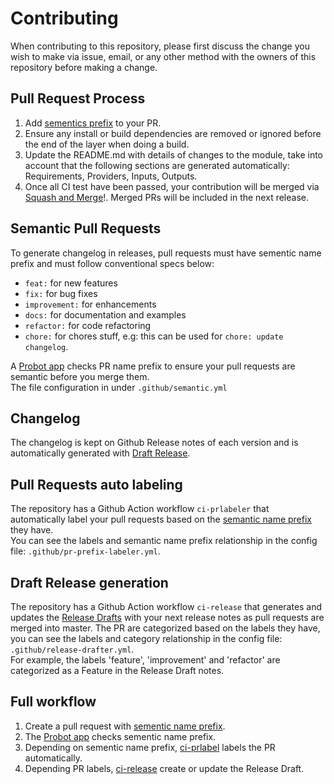 # Contributing

When contributing to this repository, please first discuss the change you wish to make via issue,
email, or any other method with the owners of this repository before making a change.

## Pull Request Process

1.  Add [sementics prefix](#semantic-pull-requests) to your PR.
2.  Ensure any install or build dependencies are removed or ignored before the end of the layer when doing a build.
3.  Update the README.md with details of changes to the module, take into account that the following sections are generated automatically: Requirements, Providers, Inputs, Outputs.
4.  Once all CI test have been passed, your contribution will be merged via [Squash and Merge](https://docs.github.com/en/github/collaborating-with-issues-and-pull-requests/about-pull-request-merges#squash-and-merge-your-pull-request-commits)!. Merged PRs will be included in the next release.

## Semantic Pull Requests

To generate changelog in releases, pull requests must have sementic name prefix and must follow conventional specs below:

- `feat:` for new features
- `fix:` for bug fixes
- `improvement:` for enhancements
- `docs:` for documentation and examples
- `refactor:` for code refactoring
- `chore:` for chores stuff, e.g: this can be used for `chore: update changelog`.

A [Probot app](https://github.com/zeke/semantic-pull-requests) checks PR name prefix to ensure your pull requests are semantic before you merge them.  
The file configuration in under `.github/semantic.yml`

## Changelog

The changelog is kept on Github Release notes of each version and is automatically generated with [Draft Release](#draft-release-generation).

## Pull Requests auto labeling

The repository has a Github Action workflow `ci-prlabeler` that automatically label your pull requests based on the [semantic name prefix](#semantic-pull-requests) they have.  
You can see the labels and semantic name prefix relationship in the config file: `.github/pr-prefix-labeler.yml`.

## Draft Release generation

The repository has a Github Action workflow `ci-release` that generates and updates the [Release Drafts](https://github.com/release-drafter/release-drafter) with your next release notes as pull requests are merged into master. The PR are categorized based on the labels they have, you can see the labels and category relationship in the config file: `.github/release-drafter.yml`.  
For example, the labels 'feature', 'improvement' and 'refactor' are categorized as a Feature in the Release Draft notes.

## Full workflow

1.  Create a pull request with [sementic name prefix](#semantic-pull-requests).
2.  The [Probot app](https://github.com/zeke/semantic-pull-requests) checks sementic name prefix.
3.  Depending on sementic name prefix, [ci-prlabel](#pull-requests-auto-labeling) labels the PR automatically.
4.  Depending PR labels, [ci-release](#draft-release-generation) create or update the Release Draft.
